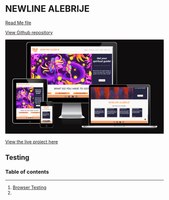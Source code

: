 # NEWLINE ALEBRIJE

[Read Me file](/README.md)

[View Github repository](https://github.com/michmattera/newline-alebrije)

![Newline Alebrije Mockup Images](/assets/images/read-me-images/screenshot-am-I-responsive.PNG)

[View the live project here]()


## Testing

### Table of contents
***

1. [Browser Testing](#Browser-Testing)
2. []()

